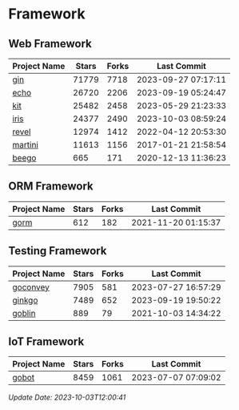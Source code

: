 # Framework

## Web Framework
| Project Name | Stars | Forks | Last Commit |
| ------------ | ----- | ----- | ----------- |
| [gin](https://github.com/gin-gonic/gin) | 71779 | 7718 | 2023-09-27 07:17:11 |
| [echo](https://github.com/labstack/echo) | 26720 | 2206 | 2023-09-19 05:24:47 |
| [kit](https://github.com/go-kit/kit) | 25482 | 2458 | 2023-05-29 21:23:33 |
| [iris](https://github.com/kataras/iris) | 24377 | 2490 | 2023-10-03 08:59:24 |
| [revel](https://github.com/revel/revel) | 12974 | 1412 | 2022-04-12 20:53:30 |
| [martini](https://github.com/go-martini/martini) | 11613 | 1156 | 2017-01-21 21:58:54 |
| [beego](https://github.com/astaxie/beego) | 665 | 171 | 2020-12-13 11:36:23 |

## ORM Framework
| Project Name | Stars | Forks | Last Commit |
| ------------ | ----- | ----- | ----------- |
| [gorm](https://github.com/jinzhu/gorm) | 612 | 182 | 2021-11-20 01:15:37 |

## Testing Framework
| Project Name | Stars | Forks | Last Commit |
| ------------ | ----- | ----- | ----------- |
| [goconvey](https://github.com/smartystreets/goconvey) | 7905 | 581 | 2023-07-27 16:57:29 |
| [ginkgo](https://github.com/onsi/ginkgo) | 7489 | 652 | 2023-09-19 19:50:22 |
| [goblin](https://github.com/franela/goblin) | 889 | 79 | 2021-10-03 14:34:22 |

## IoT Framework
| Project Name | Stars | Forks | Last Commit |
| ------------ | ----- | ----- | ----------- |
| [gobot](https://github.com/hybridgroup/gobot) | 8459 | 1061 | 2023-07-07 07:09:02 |

*Update Date: 2023-10-03T12:00:41*